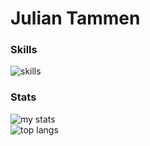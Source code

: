 # Julian Tammen

### Skills

<img alt = "skills" src="https://skillicons.dev/icons?i=cs,dart,unity,flutter&theme=dark">
      
### Stats

<img alt="my stats" src="https://github-readme-stats.vercel.app/api?username=JulianTammen&show_icons=true&theme=transparent&title_color=ffffff&icon_color=fff691&text_color=d4d4d4"/>

<br/>

<img alt = "top langs" src="https://github-readme-stats.vercel.app/api/top-langs/?username=anuraghazra&layout=donut&theme=transparent&title_color=ffffff&text_color=ffffff">